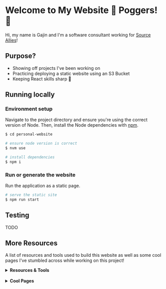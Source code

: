 # Welcome to My Website :cherry_blossom: Poggers! :cherry_blossom:
Hi, my name is Gajin and I'm a software consultant working for [Source Allies](https://www.sourceallies.com/)!

## Purpose?
- Showing off projects I've been working on
- Practicing deploying a static website using an S3 Bucket
- Keeping React skills sharp :maple_leaf:

## Running locally
### Environment setup
Navigate to the project directory and ensure you're using the correct version of Node. Then, install the Node dependencies with [npm](https://www.npmjs.com/).
```bash
$ cd personal-website

# ensure node version is correct
$ nvm use

# install dependencies
$ npm i
```

### Run or generate the website
Run the application as a static page.

```bash
# serve the static site
$ npm run start
```

## Testing
TODO

## More Resources
A list of resources and tools used to build this website as well as some cool pages I've stumbled across while working on this project!
<details>
    <summary><b>Resources & Tools</b></summary>

- [React App](https://github.com/facebook/create-react-app) 

</details>
<br>

<details>
<summary><b>Cool Pages</b></summary>

- [Markdown emotes](https://gist.github.com/rxaviers/7360908) 
- [Angel Uriot's Portfolio](https://www.angeluriot.com/portfolio/)

</details>
